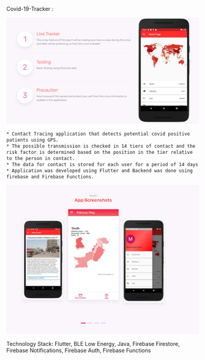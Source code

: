 Covid-19-Tracker :

![alt text](https://github.com/MuhammadUsama100/Covid-19-Tracker/blob/master/assets/image1.png?raw=true)

    * Contact Tracing application that detects potential covid positive patients using GPS.
    * The possible transmission is checked in 14 tiers of contact and the risk factor is determined based on the position in the tier relative to the person in contact.
    * The data for contact is stored for each user for a period of 14 days
    * Application was developed using Flutter and Backend was done using firebase and Firebase Functions.
    
 ![alt text](https://github.com/MuhammadUsama100/Covid-19-Tracker/blob/master/assets/image2.png?raw=true)
 
Technology Stack: Flutter, BLE Low Energy, Java, Firebase Firestore, Firebase Notifications, Firebase Auth, Firebase Functions

